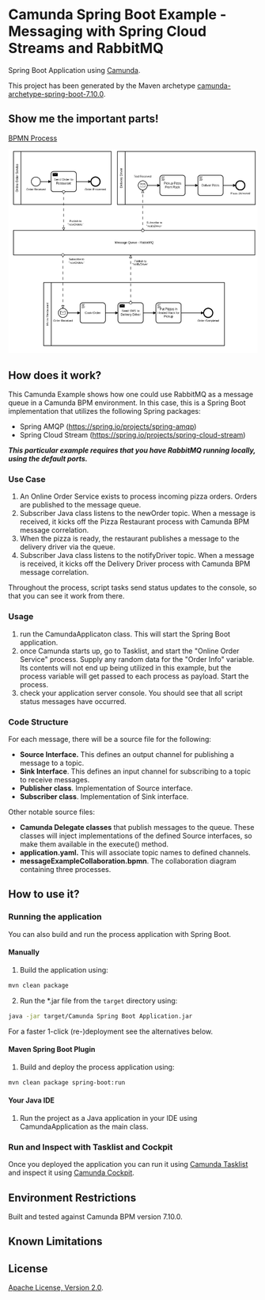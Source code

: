 # Camunda Spring Boot Example - Messaging with Spring Cloud Streams and RabbitMQ
Spring Boot Application using [Camunda](http://docs.camunda.org).

This project has been generated by the Maven archetype
[camunda-archetype-spring-boot-7.10.0](http://docs.camunda.org/latest/guides/user-guide/#process-applications-maven-project-templates-archetypes).

## Show me the important parts!
[BPMN Process](src/main/resources/messageExampleCollaboration.bpmn)

![BPMN Process](src/main/resources/messageExampleCollaboration.png)

## How does it work?

This Camunda Example shows how one could use RabbitMQ as a message queue in a Camunda BPM environment.  In this case, this is a Spring Boot implementation that utilizes the following Spring packages:

- Spring AMQP (https://spring.io/projects/spring-amqp)
- Spring Cloud Stream (https://spring.io/projects/spring-cloud-stream)

***This particular example requires that you have RabbitMQ running locally, using the default ports.***

### Use Case

1. An Online Order Service exists to process incoming pizza orders.  Orders are published to the message queue.
2. Subscriber Java class listens to the newOrder topic.  When a message is received, it kicks off the Pizza Restaurant process with Camunda BPM message correlation.
3. When the pizza is ready, the restaurant publishes a message to the delivery driver via the queue.
4. Subscriber Java class listens to the notifyDriver topic.  When a message is received, it kicks off the Delivery Driver process with Camunda BPM message correlation.

Throughout the process, script tasks send status updates to the console, so that you can see it work from there.

### Usage

1. run the CamundaApplicaton class.  This will start the Spring Boot application.
2. once Camunda starts up, go to Tasklist, and start the "Online Order Service" process.  Supply any random data for the "Order Info" variable.  Its contents will not end up being utilized in this example, but the process variable will get passed to each process as payload.  Start the process.
3. check your application server console.  You should see that all script status messages have occurred.

### Code Structure

For each message, there will be a source file for the following:

- **Source Interface.**  This defines an output channel for publishing a message to a topic.
- **Sink Interface**.  This defines an input channel for subscribing to a topic to receive messages.
- **Publisher class**.  Implementation of Source interface.
- **Subscriber class**.  Implementation of Sink interface.

Other notable source files:

- **Camunda Delegate classes** that publish messages to the queue.  These classes will inject implementations of the defined Source interfaces, so make them available in the execute() method.
- **application.yaml.**  This will associate topic names to defined channels.
- **messageExampleCollaboration.bpmn**.  The collaboration diagram containing three processes.

## How to use it?

### Running the application
You can also build and run the process application with Spring Boot.

#### Manually
1. Build the application using:
```bash
mvn clean package
```
2. Run the *.jar file from the `target` directory using:
```bash
java -jar target/Camunda Spring Boot Application.jar
```

For a faster 1-click (re-)deployment see the alternatives below.

#### Maven Spring Boot Plugin
1. Build and deploy the process application using:
```bash
mvn clean package spring-boot:run
```

#### Your Java IDE
1. Run the project as a Java application in your IDE using CamundaApplication as the main class.

### Run and Inspect with Tasklist and Cockpit
Once you deployed the application you can run it using
[Camunda Tasklist](http://docs.camunda.org/latest/guides/user-guide/#tasklist)
and inspect it using
[Camunda Cockpit](http://docs.camunda.org/latest/guides/user-guide/#cockpit).

## Environment Restrictions
Built and tested against Camunda BPM version 7.10.0.

## Known Limitations

## License
[Apache License, Version 2.0](http://www.apache.org/licenses/LICENSE-2.0).

<!-- HTML snippet for index page
  <tr>
    <td><img src="snippets/camunda-sb-messaging-example/src/main/resources/process.png" width="100"></td>
    <td><a href="snippets/camunda-sb-messaging-example">Camunda Spring Boot Application</a></td>
    <td>Spring Boot Application using [Camunda](http://docs.camunda.org).</td>
  </tr>
-->
<!-- Tweet
New @Camunda example: Camunda Spring Boot Application - Spring Boot Application using [Camunda](http://docs.camunda.org). https://github.com/camunda-consulting/code/tree/master/snippets/camunda-sb-messaging-example
-->